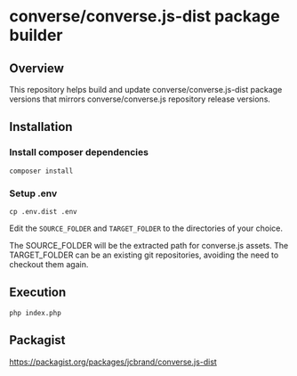 # converse/converse.js-dist package builder

## Overview

This repository helps build and update converse/converse.js-dist package versions that mirrors converse/converse.js repository release versions.

## Installation

### Install composer dependencies

```
composer install
```

### Setup .env

```
cp .env.dist .env
```

Edit the `SOURCE_FOLDER` and `TARGET_FOLDER` to the directories of your choice.

The SOURCE_FOLDER will be the extracted path for converse.js assets.
The TARGET_FOLDER can be an existing git repositories, avoiding the need to checkout them again.

## Execution

```
php index.php
```

## Packagist

https://packagist.org/packages/jcbrand/converse.js-dist
